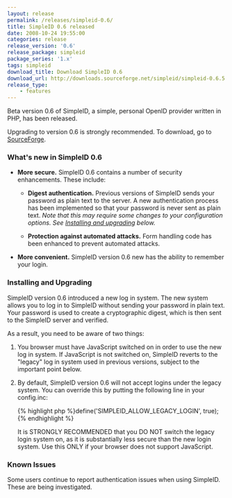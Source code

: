 ```yaml
---
layout: release
permalink: /releases/simpleid-0.6/
title: SimpleID 0.6 released
date: 2008-10-24 19:55:00
categories: release
release_version: '0.6'
release_package: simpleid
package_series: '1.x'
tags: simpleid
download_title: Download SimpleID 0.6
download_url: http://downloads.sourceforge.net/simpleid/simpleid-0.6.5.tar.gz
release_type: 
    - features
---
```


<p>Beta version 0.6 of SimpleID, a simple, personal OpenID provider written in PHP, has been released.</p>

<p>Upgrading to version 0.6 is strongly recommended.  To download, go to <a href="http://sourceforge.net/project/showfiles.php?group_id=203264">SourceForge</a>.</p>

<h3>What's new in SimpleID 0.6</h3>

<ul>
<li><p><strong>More secure.</strong>  SimpleID 0.6 contains a number of security enhancements.  These include:</p>

<ul>
<li><p><strong>Digest authentication.</strong>  Previous versions of SimpleID sends your password as plain text to the server.  A new authentication process has been implemented so that your password is never sent as plain text.  <em>Note that this may require some changes to your configuration options.  See <a href="#install">Installing and upgrading</a> below.</em></p></li>
<li><p><strong>Protection against automated attacks.</strong>  Form handling code has been enhanced to prevent automated attacks.</p></li>
</ul></li>
<li><p><strong>More convenient.</strong> SimpleID version 0.6 new has the ability to remember your login.</p></li>
</ul>


<h3 id="install">Installing and Upgrading</h3>

<p>SimpleID version 0.6 introduced a new log in system.  The new system allows you to log in to SimpleID without sending your password in plain text.  Your password is used to create a cryptographic digest, which is then sent to the SimpleID server and verified.</p>

<p>As a result, you need to be aware of two things:</p>

<ol>
<li><p>You browser must have JavaScript switched on in order to use the new log in system.  If JavaScript is not switched on, SimpleID reverts to the "legacy" log in system used in previous versions, subject to the important
point below.</p></li>
<li><p>By default, SimpleID version 0.6 will not accept logins under the legacy system.  You can override this by putting the following line in your config.inc:</p>

{% highlight php %}define('SIMPLEID_ALLOW_LEGACY_LOGIN', true);{% endhighlight %}

<p>It is STRONGLY RECOMMENDED that you DO NOT switch the legacy login system on, as it is substantially less secure than the new login system.  Use this ONLY if your browser does not support JavaScript.</p></li>
</ol>


<h3>Known Issues</h3>

<p>Some users continue to report authentication issues when using SimpleID. These are being investigated.</p>